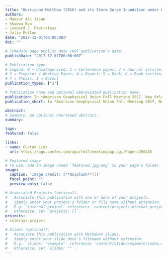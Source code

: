 ```yaml
---
title: "Hurricane Matthew (2016) and its Storm Surge Inundation under Global Warming Scenarios: Application of an Interactively Coupled Atmosphere-Ocean Model"
authors:
- Mansur Ali Jisan
- Shaowu Bao
- Leonard J. Pietrafesa
- Julie Pullen
date: "2017-12-01T00:00:00Z"
doi: ""

# Schedule page publish date (NOT publication's date).
publishDate: "2017-12-01T00:00:00Z"

# Publication type.
# Legend: 0 = Uncategorized; 1 = Conference paper; 2 = Journal article;
# 3 = Preprint / Working Paper; 4 = Report; 5 = Book; 6 = Book section;
# 7 = Thesis; 8 = Patent
publication_types: ["1"]

# Publication name and optional abbreviated publication name.
publication: In *American Geophysical Union Fall Meeting 2017, New Orleans, LA.*
publication_short: In *American Geophysical Union Fall Meeting 2017, New Orleans, LA.*

abstract: 
# Summary. An optional shortened abstract.
summary: 

tags:
featured: false

links:
- name: Custom Link
  url: https://agu.confex.com/agu/fm17/meetingapp.cgi/Paper/296835

# Featured image
# To use, add an image named `featured.jpg/png` to your page's folder. 
image:
  caption: 'Image credit: [**Unsplash**]()'
  focal_point: ""
  preview_only: false

# Associated Projects (optional).
#   Associate this publication with one or more of your projects.
#   Simply enter your project's folder or file name without extension.
#   E.g. `internal-project` references `content/project/internal-project/index.md`.
#   Otherwise, set `projects: []`.
projects:
- internal-project

# Slides (optional).
#   Associate this publication with Markdown slides.
#   Simply enter your slide deck's filename without extension.
#   E.g. `slides: "example"` references `content/slides/example/index.md`.
#   Otherwise, set `slides: ""`.
---
```



